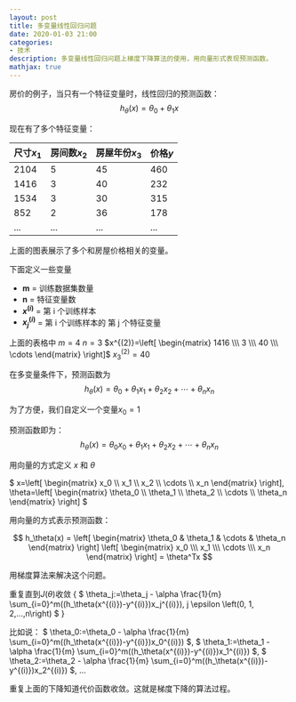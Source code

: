 ```yaml
---
layout: post
title: 多变量线性回归问题
date: 2020-01-03 21:00
categories:
- 技术
description: 多变量线性回归问题上梯度下降算法的使用，用向量形式表现预测函数。
mathjax: true
---
```


房价的例子，当只有一个特征变量时，线性回归的预测函数：
$$ h_\theta(x) = \theta_0 + \theta_1x $$

现在有了多个特征变量：

|尺寸$x_1$ | 房间数$x_2$ | 房屋年份$x_3$ | 价格$y$|
| :--| :-- | :-- | :-- |
|2104 | 5 | 45 | 460|
|1416 | 3 | 40 | 232|
|1534 | 3 | 30 | 315|
|852  | 2 | 36 | 178|
|...  | ...| ...| ...|

上面的图表展示了多个和房屋价格相关的变量。

下面定义一些变量
- **m** = 训练数据集数量
- **n** = 特征变量数
- **$x^{(i)}$** = 第 i 个训练样本
- **$x_j^{(i)}$** = 第 i 个训练样本的 第 j 个特征变量

上面的表格中
$m=4$
$n=3$
$x^{(2)}=\left[ \begin{matrix} 1416 \\\ 3 \\\ 40 \\\ \cdots \end{matrix} \right]$
$x_3^{(2)}=40$

在多变量条件下，预测函数为
$$ h_\theta(x)= \theta_0+\theta_1x_1+\theta_2x_2+\cdots+\theta_nx_n $$

为了方便，我们自定义一个变量$x_0=1$

预测函数即为：
$$ h_\theta(x)= \theta_0x_0+\theta_1x_1+\theta_2x_2+\cdots+\theta_nx_n $$


用向量的方式定义 $x$ 和 $\theta$

$
x=\left[ \begin{matrix} x_0 \\\ x_1 \\\ x_2  \\\ \cdots \\\ x_n \end{matrix} \right],
\theta=\left[ \begin{matrix} \theta_0 \\\ \theta_1 \\\ \theta_2 \\\ \cdots \\\ \theta_n \end{matrix} \right]
$

用向量的方式表示预测函数：

$$ h_\theta(x) = \left[ \begin{matrix} \theta_0 & \theta_1 & \cdots & \theta_n \end{matrix} \right] \left[ \begin{matrix} x_0 \\\ x_1 \\\ \cdots \\\ x_n \end{matrix} \right] = \theta^Tx $$

用梯度算法来解决这个问题。

重复直到$J(\theta)$收敛 {
$ \theta_j:=\theta_j - \alpha \frac{1}{m} \sum_{i=0}^m((h_\theta(x^{(i)})-y^{(i)})x_j^{(i)}), j \epsilon \left(0, 1, 2,...,n\right) $
}

比如说：
$ \theta_0:=\theta_0 - \alpha \frac{1}{m} \sum_{i=0}^m((h_\theta(x^{(i)})-y^{(i)})x_0^{(i)}) $,
$ \theta_1:=\theta_1 - \alpha \frac{1}{m} \sum_{i=0}^m((h_\theta(x^{(i)})-y^{(i)})x_1^{(i)}) $,
$ \theta_2:=\theta_2 - \alpha \frac{1}{m} \sum_{i=0}^m((h_\theta(x^{(i)})-y^{(i)})x_2^{(i)}) $,
$...$

重复上面的下降知道代价函数收敛。这就是梯度下降的算法过程。
